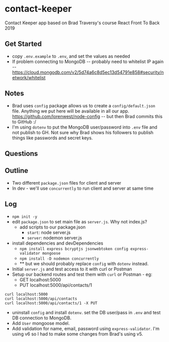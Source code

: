 # contact-keeper

Contact Keeper app based on Brad Traversy's course React Front To Back 2019

## Get Started
- copy `.env.example` to `.env`, and set the values as needed
- If problem connecting to MongoDB -- probably need to whitelist IP again -- https://cloud.mongodb.com/v2/5d74a6c8d5ec13d54791e858#security/network/whitelist

## Notes
- Brad uses `config` package allows us to create a `config/default.json` file.  Anything we put here will be available in all our app. https://github.com/lorenwest/node-config -- but then Brad commits this to GitHub :/
- I'm using `dotenv` to put the MongoDB user/password into `.env` file and not publish to GH.  Not sure why Brad shows his followers to publish things like passwords and secret keys.

## Questions

## Outline
- Two different `package.json` files for client and server
- In dev - we'll use `concurrently` to run client and server at same time

## Log
- `npm init -y`
- edit `package.json` to set main file as `server.js`.  Why not index.js?
  - add scripts to our package.json
    - `start`: node server.js
    - `server`: nodemon server.js
- install dependencies and devDependencies
  - `npm install express bcryptjs jsonwebtoken config express-validator mongoose`
  - `npm install -D nodemon concurrently`
  - ** but we should probably replace `config` with `dotenv` instead.
- Initial `server.js` and test access to it with curl or Postman
- Setup our backend routes and test them with `curl` or Postman - eg:
  - GET localhost:5000
  - PUT localhost:5000/api/contacts/1
```
curl localhost:5000
curl localhost:5000/api/contacts
curl localhost:5000/api/contacts/1 -X PUT
```
- uninstall `config` and install `dotenv`.  set the DB user/pass in `.env` and test DB connection to MongoDB.
- Add `User` mongoose model.
- Add validation for name, email, password using `express-validator`.  I'm using v6 so I had to make some changes from Brad's using v5.  